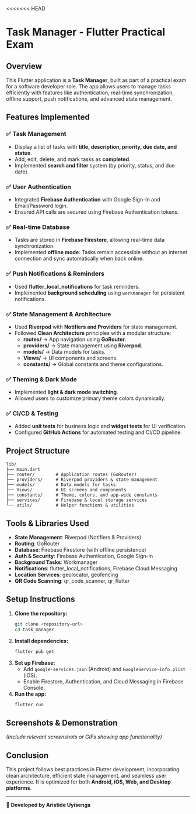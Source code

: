<<<<<<< HEAD
# Task Manager - Flutter Practical Exam

## Overview
This Flutter application is a **Task Manager**, built as part of a practical exam for a software developer role. The app allows users to manage tasks efficiently with features like authentication, real-time synchronization, offline support, push notifications, and advanced state management.

## Features Implemented

### ✅ Task Management
- Display a list of tasks with **title, description, priority, due date, and status**.
- Add, edit, delete, and mark tasks as **completed**.
- Implemented **search and filter** system (by priority, status, and due date).

### ✅ User Authentication
- Integrated **Firebase Authentication** with Google Sign-In and Email/Password login.
- Ensured API calls are secured using Firebase Authentication tokens.

### ✅ Real-time Database
- Tasks are stored in **Firebase Firestore**, allowing real-time data synchronization.
- Implemented **offline mode**: Tasks remain accessible without an internet connection and sync automatically when back online.

### ✅ Push Notifications & Reminders
- Used **flutter_local_notifications** for task reminders.
- Implemented **background scheduling** using `workmanager` for persistent notifications.

### ✅ State Management & Architecture
- Used **Riverpod** with **Notifiers and Providers** for state management.
- Followed **Clean Architecture** principles with a modular structure:
  - **routes/** → App navigation using **GoRouter**.
  - **providers/** → State management using **Riverpod**.
  - **models/** → Data models for tasks.
  - **Views/** → UI components and screens.
  - **constants/** → Global constants and theme configurations.

### ✅ Theming & Dark Mode
- Implemented **light & dark mode switching**.
- Allowed users to customize primary theme colors dynamically.

### ✅ CI/CD & Testing
- Added **unit tests** for business logic and **widget tests** for UI verification.
- Configured **GitHub Actions** for automated testing and CI/CD pipeline.

## Project Structure
```
lib/
├── main.dart
├── router/        # Application routes (GoRouter)
├── providers/     # Riverpod providers & state management
├── models/        # Data models for tasks
├── Views/         # UI screens and components
├── constants/     # Theme, colors, and app-wide constants
├── services/      # Firebase & local storage services
└── utils/         # Helper functions & utilities
```

## Tools & Libraries Used
- **State Management**: Riverpod (Notifiers & Providers)
- **Routing**: GoRouter
- **Database**: Firebase Firestore (with offline persistence)
- **Auth & Security**: Firebase Authentication, Google Sign-In
- **Background Tasks**: Workmanager
- **Notifications**: flutter_local_notifications, Firebase Cloud Messaging
- **Location Services**: geolocator, geofencing
- **QR Code Scanning**: qr_code_scanner, qr_flutter

## Setup Instructions
1. **Clone the repository:**
   ```sh
   git clone <repository-url>
   cd task_manager
   ```
2. **Install dependencies:**
   ```sh
   flutter pub get
   ```
3. **Set up Firebase:**
   - Add `google-services.json` (Android) and `GoogleService-Info.plist` (iOS).
   - Enable Firestore, Authentication, and Cloud Messaging in Firebase Console.
4. **Run the app:**
   ```sh
   flutter run
   ```

## Screenshots & Demonstration
*(Include relevant screenshots or GIFs showing app functionality)*

## Conclusion
This project follows best practices in Flutter development, incorporating clean architecture, efficient state management, and seamless user experience. It is optimized for both **Android, iOS, Web, and Desktop platforms**.

---

🚀 **Developed by Aristide Uyisenga**
